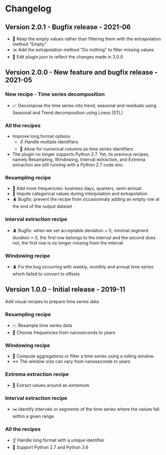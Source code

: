# Changelog

## Version 2.0.1 - Bugfix release - 2021-06
- :bug: Keep the empty values rather than filtering them with the extrapolation method "Empty"
- :scissors: Add the extrapolation method "Do nothing" to filter missing values
- :pencil: Edit plugin.json to reflect the changes made in 2.0.0

## Version 2.0.0 - New feature and bugfix release - 2021-05
### New recipe - Time series decomposition
- :chart_with_upwards_trend: Decompose the time series into trend, seasonal and residuals using Seasonal and Trend decomposition using Loess (STL) 
### All the recipes
- Improve long format options
    - :v: Handle multiple identifiers
    - :1234: Allow for numerical columns as time series identifiers
- The plugin no longer supports Python 2.7. Yet, its previous recipes, namely Resampling, Windowing, Interval extraction, and Extrema extraction are still running with a Python 2.7 code env. 
### Resampling recipe
- :date: Add more frequencies: business days, quarters, semi-annual
- :thought_balloon: Impute categorical values during interpolation and extrapolation
- 🪲 Bugfix: prevent the recipe from occasionnaly adding an empty row at the end of the output dataset
### Interval extraction recipe
- 🪲 Bugfix: when we set acceptable deviation = 0, minimal segment duration = 0, the first row belongs to the interval and the second does not, the first row
 is no longer missing from the interval
 
### Windowing recipe
- 🪲 Fix the bug occurring with weekly, monthly and annual time series which failed to convert to offsets
  

## Version 1.0.0 - Initial release - 2019-11
Add visual recipes to prepare time series data
### Resampling recipe
- :chart_with_downwards_trend: Resample time series data 
- :date: Choose frequencies from nanoseconds to years
### Windowing recipe
- :bookmark: Compute aggregations or filter a time series using a rolling window. 
- :left_right_arrow: The window size can vary from nanoseconds to years 
### Extrema extraction recipe
- :mount_fuji: Extract values around an extremum
### Interval extraction recipe
- :scissors: Identify intervals or segments of the time series where the values fall within a given range 

### All the recipes
- :point_up: Handle long format with a unique identifier
- :snake: Support Python 2.7 and Python 3.6


